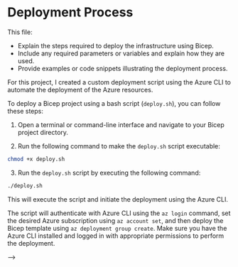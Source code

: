 # Deployment Process

This file:

- Explain the steps required to deploy the infrastructure using Bicep.
- Include any required parameters or variables and explain how they are used.
- Provide examples or code snippets illustrating the deployment process.

For this project, I created a custom deployment script using the Azure CLI to automate the deployment of the Azure resources.

To deploy a Bicep project using a bash script (`deploy.sh`), you can follow these steps:

1. Open a terminal or command-line interface and navigate to your Bicep project directory.

2. Run the following command to make the `deploy.sh` script executable:

```bash
chmod +x deploy.sh
```

3. Run the `deploy.sh` script by executing the following command:

```bash
./deploy.sh
```

This will execute the script and initiate the deployment using the Azure CLI.

The script will authenticate with Azure CLI using the `az login` command, set the desired Azure subscription using `az account set`, and then deploy the Bicep template using `az deployment group create`. Make sure you have the Azure CLI installed and logged in with appropriate permissions to perform the deployment.

<!--
To deploy multiple Bicep files at once, you can use the Azure CLI by specifying all the Bicep files in a single deployment command. Here's an example:

1. Open a terminal or command prompt.

2. Login to your Azure account using the following command:

```shell
az login
```

3. Change to the directory containing your Bicep files or provide the full paths to the Bicep files in the deployment command.

4. Run the deployment command with all the Bicep files specified. Here's an example command that deploys `network.bicep`, `storage.bicep`, and `keyvault.bicep`:

```
az group create --name TestRGcloud_project --location westeurope

az deployment group create \
  --resource-group TestRGcloud_project \
  --template-file network.bicep storage.bicep keyvault.bicep
```

Make sure to replace `"MyResourceGroup"` with the name of your desired resource group. The above command deploys the `network.bicep`, `storage.bicep`, and `keyvault.bicep` files in one deployment operation.

By executing this command, all the specified Bicep files will be deployed in parallel or sequentially, depending on the size and complexity of the deployment.

Remember to modify the command based on your specific scenario, such as providing the correct resource group name, adjusting file paths, and including any necessary parameters or variables required by the Bicep files.

You can run this command directly in the Azure CLI or incorporate it into a script for automation or repeated deployments.

5. Monitor the deployment:
   - The deployment command will return a deployment ID. You can use this ID to monitor the deployment progress using the following command:
     ```
     az deployment sub show --name <deployment_id>
     ```
   - Replace `<deployment_id>` with the ID returned by the previous deployment command.

If you are unsure about the <deployment_id> value or you don't have the specific deployment identifier, you can list all the deployments in the current subscription using the command az deployment sub list:

```
az deployment sub list
```

This command will return a list of all deployments in the current subscription, including their respective deployment IDs. From the list, you can identify the deployment you are interested in and retrieve its details using the az deployment sub show command mentioned earlier.

That's it! Azure CLI will handle the deployment of your Azure Resource Group using the Bicep file you created. You can check the Azure portal or use Azure CLI to verify the deployed resources.

<!-- ToDo: How to deploy in group -->

<!-- az login
az account set --subscription 'Cloud Student 1'
az group create --name TestRGcloud_project --location westeurope
az deployment group create --resource-group TestRGcloud_project --template-file network.bicep keyvault.bicep storage.bicep --> -->
